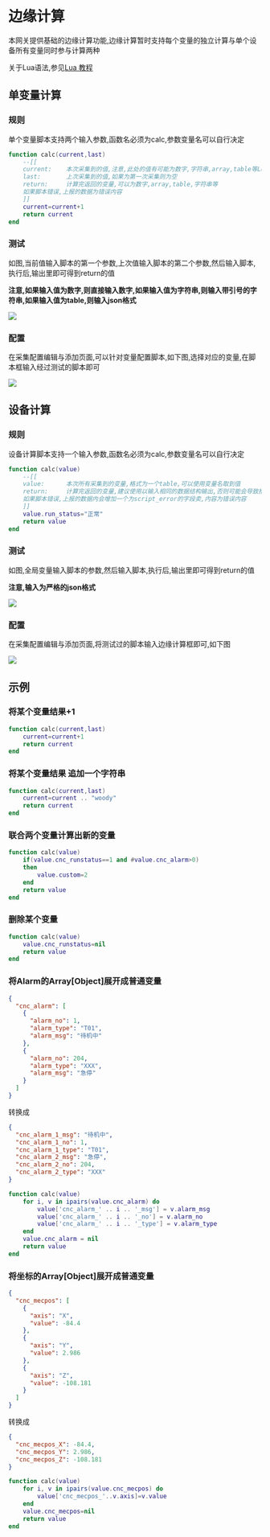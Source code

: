 # 边缘计算

本网关提供基础的边缘计算功能,边缘计算暂时支持每个变量的独立计算与单个设备所有变量同时参与计算两种

关于Lua语法,参见[Lua 教程](https://www.runoob.com/lua/lua-tutorial.html)

## 单变量计算

### 规则

单个变量脚本支持两个输入参数,函数名必须为calc,参数变量名可以自行决定
```lua
function calc(current,last)
    --[[
    current:    本次采集到的值,注意,此处的值有可能为数字,字符串,array,table等Lua数据类型,需要根据不同变量做判断
    last:       上次采集到的值,如果为第一次采集则为空
    return:     计算完返回的变量,可以为数字,array,table,字符串等
    如果脚本错误,上报的数据为错误内容
    ]]
    current=current+1
    return current
end
```

### 测试

如图,当前值输入脚本的第一个参数,上次值输入脚本的第二个参数,然后输入脚本,执行后,输出里即可得到return的值

**注意,如果输入值为数字,则直接输入数字,如果输入值为字符串,则输入带引号的字符串,如果输入值为table,则输入json格式**

![](/img/calc-2.png)

### 配置

在采集配置编辑与添加页面,可以针对变量配置脚本,如下图,选择对应的变量,在脚本框输入经过测试的脚本即可

![](/img/calc-1.png)

## 设备计算

### 规则

设备计算脚本支持一个输入参数,函数名必须为calc,参数变量名可以自行决定
```lua
function calc(value)
    --[[
    value:      本次所有采集到的变量,格式为一个table,可以使用变量名取到值
    return:     计算完返回的变量,建议使用以输入相同的数据结构输出,否则可能会导致推送失败
    如果脚本错误,上报的数据内会增加一个为script_error的字段卖,内容为错误内容
    ]]
    value.run_status="正常"
    return value
end
```

### 测试

如图,全局变量输入脚本的参数,然后输入脚本,执行后,输出里即可得到return的值

**注意,输入为严格的json格式**

![](/img/calc-3.png)

### 配置

在采集配置编辑与添加页面,将测试过的脚本输入边缘计算框即可,如下图

![](/img/calc-4.png)


## 示例

### 将某个变量结果+1

```lua
function calc(current,last)
    current=current+1
    return current
end
```

### 将某个变量结果 追加一个字符串

```lua
function calc(current,last)
    current=current .. "woody"
    return current
end
```

### 联合两个变量计算出新的变量

```lua
function calc(value)
    if(value.cnc_runstatus==1 and #value.cnc_alarm>0)
    then
        value.custom=2
    end
    return value
end
```


### 删除某个变量

```lua
function calc(value)
    value.cnc_runstatus=nil
    return value
end
```

### 将Alarm的Array[Object]展开成普通变量

```json
{
  "cnc_alarm": [
    {
      "alarm_no": 1,
      "alarm_type": "T01",
      "alarm_msg": "待机中"
    },
    {
      "alarm_no": 204,
      "alarm_type": "XXX",
      "alarm_msg": "急停"
    }
  ]
}
```
转换成
```json
{
  "cnc_alarm_1_msg": "待机中",
  "cnc_alarm_1_no": 1,
  "cnc_alarm_1_type": "T01",
  "cnc_alarm_2_msg": "急停",
  "cnc_alarm_2_no": 204,
  "cnc_alarm_2_type": "XXX"
}
```
```lua
function calc(value)
    for i, v in ipairs(value.cnc_alarm) do
        value['cnc_alarm_' .. i .. '_msg'] = v.alarm_msg
        value['cnc_alarm_' .. i .. '_no'] = v.alarm_no
        value['cnc_alarm_' .. i .. '_type'] = v.alarm_type
    end
    value.cnc_alarm = nil
    return value
end
```


### 将坐标的Array[Object]展开成普通变量

```json
{
  "cnc_mecpos": [
    {
      "axis": "X",
      "value": -84.4
    },
    {
      "axis": "Y",
      "value": 2.986
    },
    {
      "axis": "Z",
      "value": -108.181
    }
  ]
}
```
转换成
```json
{
  "cnc_mecpos_X": -84.4,
  "cnc_mecpos_Y": 2.986,
  "cnc_mecpos_Z": -108.181
}
```

```lua
function calc(value)
    for i, v in ipairs(value.cnc_mecpos) do
        value['cnc_mecpos_'..v.axis]=v.value
    end
    value.cnc_mecpos=nil
    return value
end
```